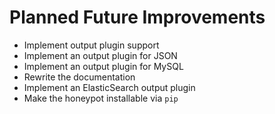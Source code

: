 # Planned Future Improvements

* Implement output plugin support
* Implement an output plugin for JSON
* Implement an output plugin for MySQL
* Rewrite the documentation
* Implement an ElasticSearch output plugin
* Make the honeypot installable via `pip`
